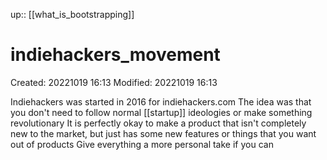 up:: [[what_is_bootstrapping]]

# indiehackers_movement

Created: 20221019 16:13
Modified: 20221019 16:13

Indiehackers was started in 2016 for indiehackers.com
The idea was that you don't need to follow normal [[startup]] ideologies or make something revolutionary
It is perfectly okay to make a product that isn't completely new to the market, but just has some new features or things that you want out of products
Give everything a more personal take if you can
